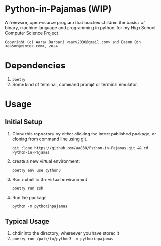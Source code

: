 # Python-in-Pajamas (WIP)

A freeware, open-source program that teaches children the basics of binary, machine language and programming in python; for my High School Computer Science Project

`Copyright (c) Aarav Darbari <aarv2030@gmail.com> and Eason Qin <eason@ezntek.com>, 2024`

# Dependencies

1. `poetry`
2. Some kind of terminal, command prompt or terminal emulator.

# Usage

## Initial Setup

1. Clone this repository by either clicking the latest published package, or cloning from command line using git.
   
   `git clone https://github.com/aa830/Python-in-Pajamas.git && cd Python-in-Pajamas`
2. create a new virtual environment:
   
   `poetry env use python3`
3. Run a shell in the virtual environment
   
   `poetry run zsh`
4. Run the package

   `python -m pythoninpajamas`

## Typical Usage

1. chdir into the directory, whereever you have stored it
2. `poetry run /path/to/python3 -m pythoninpajamas`
